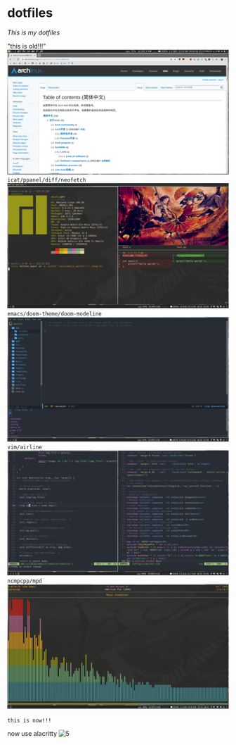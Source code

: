 # dotfiles

*This is my dotfiles*

"this is old!!!"
![0](./img/2019-10-20-120815_1920x1080_scrot.png)
`icat/ppanel/diff/neofetch`
![1](./img/2019-10-18-233536_1920x1080_scrot.png)
`emacs/doom-theme/doom-modeline`
![2](./img/2019-10-18-233630_1920x1080_scrot.png)
`vim/airline`
![3](./img/2019-10-18-234500_1920x1080_scrot.png)
`ncmpcpp/mpd`
![4](./img/2019-10-19-164103_1920x1080_scrot.png)

`this is now!!!`

now use alacritty
![5](./img/2019-11-20.png)
